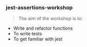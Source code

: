 ### jest-assertions-workshop
> The aim of the workshop is to:
* Write and refactor functions
* To write tests
* To get familiar with jest 